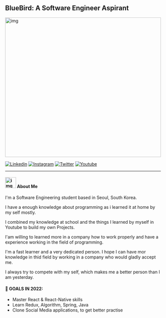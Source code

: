 ## BlueBird: A Software Engineer Aspirant
<img alt="img" src="https://media1.giphy.com/media/Ah3zHH7hvsSB2/giphy.gif?cid=ecf05e47o2yhsl9pkelymv3jon73zsblt08j3jgo7bdmyt8q&rid=giphy.gif&ct=g" width="100%" height="450" />

[![Linkedin](https://img.shields.io/badge/-Facebook-blue?style=flat-square&logo=Facebook&logoColor=white)]()
[![Instagram](https://img.shields.io/badge/-Instagram-ff69bf?style=flat-square&logo=Instagram&logoColor=white)]()
[![Twitter](https://img.shields.io/badge/-Twitter-blue?style=flat-square&logo=Twitter&logoColor=white)]()
[![Youtube](https://img.shields.io/badge/-Youtube-red?style=flat-square&logo=Youtube&logoColor=white)]()

---

#### <img alt="img" src="https://user-images.githubusercontent.com/89395675/153731940-9189af3c-c33a-4325-b5a4-f59a33f0db01.png" width="35" height="35" /> About Me

I'm a Software Engineering student based in Seoul, South Korea.

I have a enough knowledge about programming as i learned it at home by my self mostly.

I combined my knowledge at school and the things I learned by myself in Youtube to build my own Projects.

I'am willing to learned more in a company how to work properly and have a experience working in the field of programming.

I'm a fast learner and a very dedicated person. I hope I can have mor knowledge in thid field by working in a company who would gladly accept me.

I always try to compete with my self, which makes me a better person than I am yesterday.

#### 🎯 GOALS IN 2022:

- Master React & React-Native skills
- Learn Redux, Algorithm, Spring, Java
- Clone Social Media applications, to get better practise
